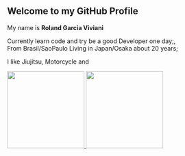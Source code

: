 <h2> Welcome to my GitHub Profile </h2>

My name is <b> Roland Garcia Viviani </b>

Currently learn code and try be a good Developer one day;,<br>
From Brasil/SaoPaulo Living in Japan/Osaka about 20 years;

I like Jiujitsu, Motorcycle and 

<div>
<a href="https://github.com/RolandGarcia">
<img height="180em" src="https://github-readme-stats.vercel.app/api/top-langs/?username=RolandGarcia&layout=compact&langs_count=7&theme=dark&show_icons=true"/>
<img height="180em" src="https://github-readme-stats.vercel.app/api?username=RolandGarcia&show_icons=true&theme=dark&include_all_commits=true&count_private=true"/>
</div>
